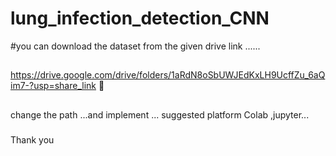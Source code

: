 # lung_infection_detection_CNN

#you can download the dataset from the given drive link ......
##
https://drive.google.com/drive/folders/1aRdN8oSbUWJEdKxLH9UcffZu_6aQim7-?usp=share_link 🤞
##
change the path ...and implement ...
suggested platform Colab ,jupyter...
###
Thank you
